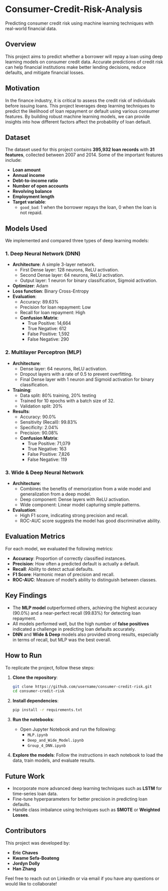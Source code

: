 # Consumer-Credit-Risk-Analysis
Predicting consumer credit risk using machine learning techniques with real-world financial data.
## Overview
This project aims to predict whether a borrower will repay a loan using deep learning models on consumer credit data. Accurate predictions of credit risk can help financial institutions make better lending decisions, reduce defaults, and mitigate financial losses.

## Motivation
In the finance industry, it is critical to assess the credit risk of individuals before issuing loans. This project leverages deep learning techniques to predict the likelihood of loan repayment or default using various consumer features. By building robust machine learning models, we can provide insights into how different factors affect the probability of loan default.

## Dataset
The dataset used for this project contains **395,932 loan records** with **31 features**, collected between 2007 and 2014. Some of the important features include:
- **Loan amount**
- **Annual income**
- **Debt-to-income ratio**
- **Number of open accounts**
- **Revolving balance**
- **Employment length**
- **Target variable**: 
  - `good_bad`: 1 when the borrower repays the loan, 0 when the loan is not repaid.

## Models Used
We implemented and compared three types of deep learning models:

### 1. **Deep Neural Network (DNN)**
   - **Architecture**: A simple 3-layer network.
     - First Dense layer: 128 neurons, ReLU activation.
     - Second Dense layer: 64 neurons, ReLU activation.
     - Output layer: 1 neuron for binary classification, Sigmoid activation.
   - **Optimizer**: Adam
   - **Loss function**: Binary Cross-Entropy
   - **Evaluation**: 
     - Accuracy: 89.63%
     - Precision for loan repayment: Low
     - Recall for loan repayment: High
     - **Confusion Matrix**: 
       - True Positive: 14,664
       - True Negative: 612
       - False Positive: 1,592
       - False Negative: 290

### 2. **Multilayer Perceptron (MLP)**
   - **Architecture**: 
     - Dense layer: 64 neurons, ReLU activation.
     - Dropout layers with a rate of 0.5 to prevent overfitting.
     - Final Dense layer with 1 neuron and Sigmoid activation for binary classification.
   - **Training**:
     - Data split: 80% training, 20% testing
     - Trained for 10 epochs with a batch size of 32.
     - Validation split: 20%
   - **Results**:
     - Accuracy: 90.0%
     - Sensitivity (Recall): 99.83%
     - Specificity: 2.04%
     - Precision: 90.08%
     - **Confusion Matrix**:
       - True Positive: 71,079
       - True Negative: 163
       - False Positive: 7,826
       - False Negative: 119

### 3. **Wide & Deep Neural Network**
   - **Architecture**: 
     - Combines the benefits of memorization from a wide model and generalization from a deep model.
     - Deep component: Dense layers with ReLU activation.
     - Wide component: Linear model capturing simple patterns.
   - **Evaluation**:
     - High F1 score, indicating strong precision and recall.
     - ROC-AUC score suggests the model has good discriminative ability.

## Evaluation Metrics
For each model, we evaluated the following metrics:
- **Accuracy**: Proportion of correctly classified instances.
- **Precision**: How often a predicted default is actually a default.
- **Recall**: Ability to detect actual defaults.
- **F1 Score**: Harmonic mean of precision and recall.
- **ROC-AUC**: Measure of model’s ability to distinguish between classes.

## Key Findings
- The **MLP model** outperformed others, achieving the highest accuracy (90.0%) and a near-perfect recall (99.83%) for detecting loan repayment.
- All models performed well, but the high number of **false positives** indicated a challenge in predicting loan defaults accurately.
- **DNN** and **Wide & Deep** models also provided strong results, especially in terms of recall, but MLP was the best overall.

## How to Run
To replicate the project, follow these steps:

1. **Clone the repository**:
    ```bash
    git clone https://github.com/username/consumer-credit-risk.git
    cd consumer-credit-risk
    ```

2. **Install dependencies**:
    ```bash
    pip install -r requirements.txt
    ```

3. **Run the notebooks**:
    - Open Jupyter Notebook and run the following:
      - `MLP.ipynb`
      - `Deep_and_Wide_Model.ipynb`
      - `Group_4_DNN.ipynb`

4. **Explore the models**: Follow the instructions in each notebook to load the data, train models, and evaluate results.

## Future Work
- Incorporate more advanced deep learning techniques such as **LSTM** for time-series loan data.
- Fine-tune hyperparameters for better precision in predicting loan defaults.
- Handle class imbalance using techniques such as **SMOTE** or **Weighted Losses**.

## Contributors
This project was developed by:
- **Eric Chaves**
- **Kwame Sefa-Boateng**
- **Jordyn Dolly**
- **Han Zhang**

Feel free to reach out on LinkedIn or via email if you have any questions or would like to collaborate!
